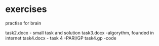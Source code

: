 # exercises
practise for brain

task2.docx - small task and solution
task3.docx -algorythm, founded in internet
task4.docx - task 4 -PARI/GP
task4.gp -code
